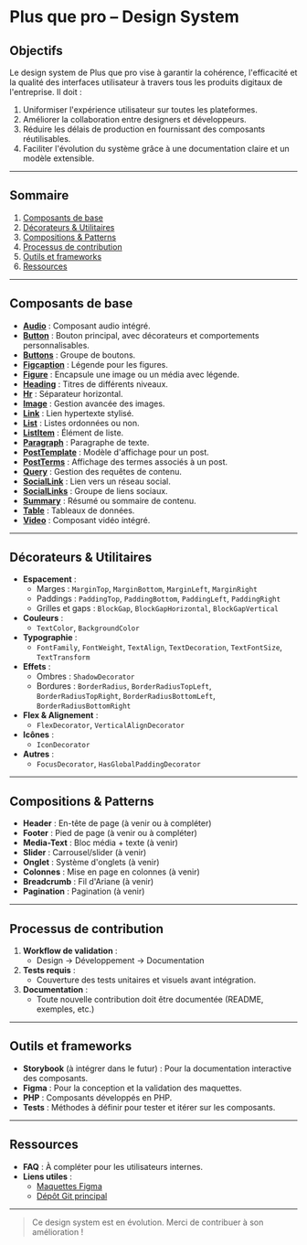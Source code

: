 # Plus que pro – Design System

## Objectifs

Le design system de Plus que pro vise à garantir la cohérence, l'efficacité et la qualité des interfaces utilisateur à travers tous les produits digitaux de l'entreprise. Il doit :

1. Uniformiser l'expérience utilisateur sur toutes les plateformes.
2. Améliorer la collaboration entre designers et développeurs.
3. Réduire les délais de production en fournissant des composants réutilisables.
4. Faciliter l'évolution du système grâce à une documentation claire et un modèle extensible.

---

## Sommaire

1. [Composants de base](#composants-de-base)
2. [Décorateurs & Utilitaires](#décorateurs--utilitaires)
3. [Compositions & Patterns](#compositions--patterns)
4. [Processus de contribution](#processus-de-contribution)
5. [Outils et frameworks](#outils-et-frameworks)
6. [Ressources](#ressources)

---

## Composants de base

- [**Audio**](src/Audio/) : Composant audio intégré.
- [**Button**](src/Button/) : Bouton principal, avec décorateurs et comportements personnalisables.
- [**Buttons**](src/Buttons/) : Groupe de boutons.
- [**Figcaption**](src/Figcaption/) : Légende pour les figures.
- [**Figure**](src/Figure/) : Encapsule une image ou un média avec légende.
- [**Heading**](src/Heading/) : Titres de différents niveaux.
- [**Hr**](src/Hr/) : Séparateur horizontal.
- [**Image**](src/Image/) : Gestion avancée des images.
- [**Link**](src/Link/) : Lien hypertexte stylisé.
- [**List**](src/List/) : Listes ordonnées ou non.
- [**ListItem**](src/ListItem/) : Élément de liste.
- [**Paragraph**](src/Paragraph/) : Paragraphe de texte.
- [**PostTemplate**](src/PostTemplate/) : Modèle d'affichage pour un post.
- [**PostTerms**](src/PostTerms/) : Affichage des termes associés à un post.
- [**Query**](src/Query/) : Gestion des requêtes de contenu.
- [**SocialLink**](src/SocialLink/) : Lien vers un réseau social.
- [**SocialLinks**](src/SocialLinks/) : Groupe de liens sociaux.
- [**Summary**](src/Summary/) : Résumé ou sommaire de contenu.
- [**Table**](src/Table/) : Tableaux de données.
- [**Video**](src/Video/) : Composant vidéo intégré.

---

## Décorateurs & Utilitaires

- **Espacement** :
  - Marges : `MarginTop`, `MarginBottom`, `MarginLeft`, `MarginRight`
  - Paddings : `PaddingTop`, `PaddingBottom`, `PaddingLeft`, `PaddingRight`
  - Grilles et gaps : `BlockGap`, `BlockGapHorizontal`, `BlockGapVertical`
- **Couleurs** :
  - `TextColor`, `BackgroundColor`
- **Typographie** :
  - `FontFamily`, `FontWeight`, `TextAlign`, `TextDecoration`, `TextFontSize`, `TextTransform`
- **Effets** :
  - Ombres : `ShadowDecorator`
  - Bordures : `BorderRadius`, `BorderRadiusTopLeft`, `BorderRadiusTopRight`, `BorderRadiusBottomLeft`, `BorderRadiusBottomRight`
- **Flex & Alignement** :
  - `FlexDecorator`, `VerticalAlignDecorator`
- **Icônes** :
  - `IconDecorator`
- **Autres** :
  - `FocusDecorator`, `HasGlobalPaddingDecorator`

---

## Compositions & Patterns

- **Header** : En-tête de page (à venir ou à compléter)
- **Footer** : Pied de page (à venir ou à compléter)
- **Media-Text** : Bloc média + texte (à venir)
- **Slider** : Carrousel/slider (à venir)
- **Onglet** : Système d'onglets (à venir)
- **Colonnes** : Mise en page en colonnes (à venir)
- **Breadcrumb** : Fil d'Ariane (à venir)
- **Pagination** : Pagination (à venir)

---

## Processus de contribution

1. **Workflow de validation** :
   - Design → Développement → Documentation
2. **Tests requis** :
   - Couverture des tests unitaires et visuels avant intégration.
3. **Documentation** :
   - Toute nouvelle contribution doit être documentée (README, exemples, etc.)

---

## Outils et frameworks

- **Storybook** (à intégrer dans le futur) : Pour la documentation interactive des composants.
- **Figma** : Pour la conception et la validation des maquettes.
- **PHP** : Composants développés en PHP.
- **Tests** : Méthodes à définir pour tester et itérer sur les composants.

---

## Ressources

- **FAQ** : À compléter pour les utilisateurs internes.
- **Liens utiles** :
  - [Maquettes Figma](https://www.figma.com/design/wYu3iUpoq6BB3BNj2GOF8W/PQP---Design-System---Sites)
  - [Dépôt Git principal](https://gitlab.webcd.fr/packages/design-system)

---

> Ce design system est en évolution. Merci de contribuer à son amélioration !